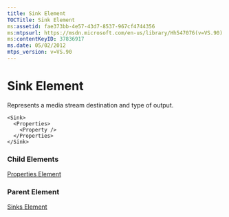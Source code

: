 ```yaml
---
title: Sink Element
TOCTitle: Sink Element
ms:assetid: fae373bb-4e57-43d7-8537-967cf4744356
ms:mtpsurl: https://msdn.microsoft.com/en-us/library/Hh547076(v=VS.90)
ms:contentKeyID: 37836917
ms.date: 05/02/2012
mtps_version: v=VS.90
---
```


# Sink Element

Represents a media stream destination and type of output.

    <Sink>
      <Properties>
        <Property />
      </Properties>
    </Sink>

### Child Elements

[Properties Element](properties-element.md)

### Parent Element

[Sinks Element](sinks-element.md)


